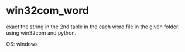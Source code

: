 # win32com_word

exact the string in the 2nd table in the each word file in the given folder.  
using win32com and python.

OS: windows
